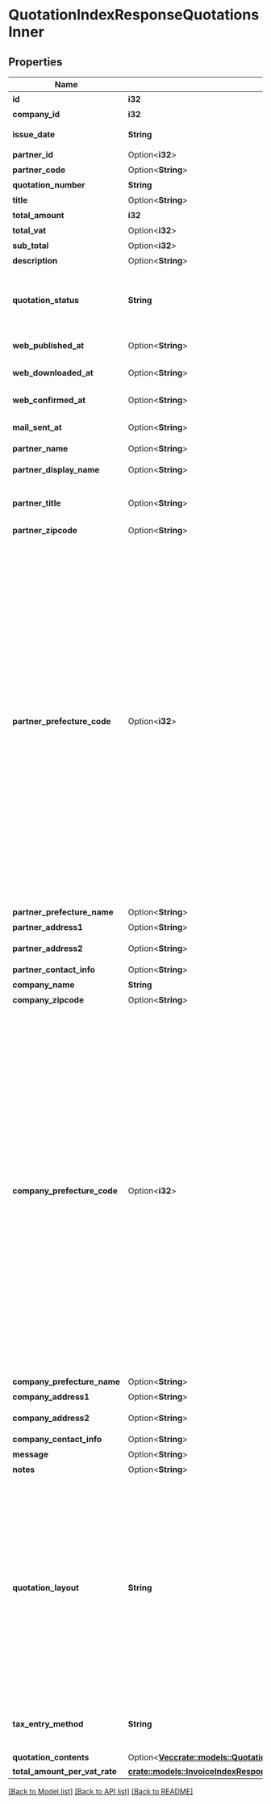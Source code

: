 # QuotationIndexResponseQuotationsInner

## Properties

Name | Type | Description | Notes
------------ | ------------- | ------------- | -------------
**id** | **i32** | 見積書ID | 
**company_id** | **i32** | 事業所ID | 
**issue_date** | **String** | 見積日 (yyyy-mm-dd) | 
**partner_id** | Option<**i32**> | 取引先ID | 
**partner_code** | Option<**String**> | 取引先コード | [optional]
**quotation_number** | **String** | 見積書番号 | 
**title** | Option<**String**> | タイトル | [optional]
**total_amount** | **i32** | 合計金額 | 
**total_vat** | Option<**i32**> | 消費税 | [optional]
**sub_total** | Option<**i32**> | 小計 | [optional]
**description** | Option<**String**> | 概要 | [optional]
**quotation_status** | **String** | 見積書ステータス  (unsubmitted: 送付待ち, submitted: 送付済み, all: 全て) | 
**web_published_at** | Option<**String**> | Web共有日時(最新) | [optional]
**web_downloaded_at** | Option<**String**> | Web共有ダウンロード日時(最新) | [optional]
**web_confirmed_at** | Option<**String**> | Web共有取引先確認日時(最新) | [optional]
**mail_sent_at** | Option<**String**> | メール送信日時(最新) | [optional]
**partner_name** | Option<**String**> | 取引先名 | [optional]
**partner_display_name** | Option<**String**> | 見積書に表示する取引先名 | [optional]
**partner_title** | Option<**String**> | 敬称（御中、様、(空白)の3つから選択） | 
**partner_zipcode** | Option<**String**> | 郵便番号 | [optional]
**partner_prefecture_code** | Option<**i32**> | 都道府県コード（-1: 設定しない、0:北海道、1:青森、2:岩手、3:宮城、4:秋田、5:山形、6:福島、7:茨城、8:栃木、9:群馬、10:埼玉、11:千葉、12:東京、13:神奈川、14:新潟、15:富山、16:石川、17:福井、18:山梨、19:長野、20:岐阜、21:静岡、22:愛知、23:三重、24:滋賀、25:京都、26:大阪、27:兵庫、28:奈良、29:和歌山、30:鳥取、31:島根、32:岡山、33:広島、34:山口、35:徳島、36:香川、37:愛媛、38:高知、39:福岡、40:佐賀、41:長崎、42:熊本、43:大分、44:宮崎、45:鹿児島、46:沖縄 | [optional]
**partner_prefecture_name** | Option<**String**> | 都道府県 | [optional]
**partner_address1** | Option<**String**> | 市区町村・番地 | [optional]
**partner_address2** | Option<**String**> | 建物名・部屋番号など | [optional]
**partner_contact_info** | Option<**String**> | 取引先担当者名 | [optional]
**company_name** | **String** | 事業所名 | 
**company_zipcode** | Option<**String**> | 郵便番号 | [optional]
**company_prefecture_code** | Option<**i32**> | 都道府県コード（-1: 設定しない、0:北海道、1:青森、2:岩手、3:宮城、4:秋田、5:山形、6:福島、7:茨城、8:栃木、9:群馬、10:埼玉、11:千葉、12:東京、13:神奈川、14:新潟、15:富山、16:石川、17:福井、18:山梨、19:長野、20:岐阜、21:静岡、22:愛知、23:三重、24:滋賀、25:京都、26:大阪、27:兵庫、28:奈良、29:和歌山、30:鳥取、31:島根、32:岡山、33:広島、34:山口、35:徳島、36:香川、37:愛媛、38:高知、39:福岡、40:佐賀、41:長崎、42:熊本、43:大分、44:宮崎、45:鹿児島、46:沖縄 | [optional]
**company_prefecture_name** | Option<**String**> | 都道府県 | [optional]
**company_address1** | Option<**String**> | 市区町村・番地 | [optional]
**company_address2** | Option<**String**> | 建物名・部屋番号など | [optional]
**company_contact_info** | Option<**String**> | 事業所担当者名 | [optional]
**message** | Option<**String**> | メッセージ | [optional]
**notes** | Option<**String**> | 備考 | [optional]
**quotation_layout** | **String** | 見積書レイアウト * `default_classic` - レイアウト１/クラシック (デフォルト)  * `standard_classic` - レイアウト２/クラシック  * `envelope_classic` - 封筒１/クラシック  * `default_modern` - レイアウト１/モダン  * `standard_modern` - レイアウト２/モダン  * `envelope_modern` - 封筒/モダン | 
**tax_entry_method** | **String** | 見積書の消費税計算方法(inclusive: 内税, exclusive: 外税) | 
**quotation_contents** | Option<[**Vec<crate::models::QuotationIndexResponseQuotationsInnerQuotationContentsInner>**](quotationIndexResponse_quotations_inner_quotation_contents_inner.md)> | 見積内容 | [optional]
**total_amount_per_vat_rate** | [**crate::models::InvoiceIndexResponseInvoicesInnerTotalAmountPerVatRate**](invoiceIndexResponse_invoices_inner_total_amount_per_vat_rate.md) |  | 

[[Back to Model list]](../README.md#documentation-for-models) [[Back to API list]](../README.md#documentation-for-api-endpoints) [[Back to README]](../README.md)


